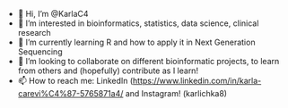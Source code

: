 - 👋 Hi, I’m @KarlaC4
- 👀 I’m interested in bioinformatics, statistics, data science, clinical research
- 🌱 I’m currently learning R and how to apply it in Next Generation Sequencing
- 💞️ I’m looking to collaborate on different bioinformatic projects, to learn from others and (hopefully) contribute as I learn!
- 📫 How to reach me: LinkedIn (https://www.linkedin.com/in/karla-carevi%C4%87-5765871a4/ and Instagram! (karlichka8)

<!---
KarlaC4/KarlaC4 is a ✨ special ✨ repository because its `README.md` (this file) appears on your GitHub profile.
You can click the Preview link to take a look at your changes.
--->
